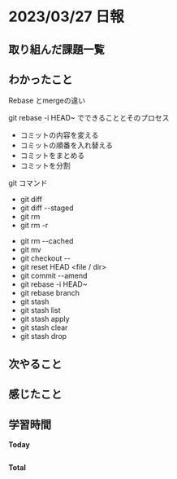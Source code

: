 # 2023/03/27 日報

## 取り組んだ課題一覧

## わかったこと
Rebase とmergeの違い

git rebase -i HEAD~<num> でできることとそのプロセス
- コミットの内容を変える
- コミットの順番を入れ替える
- コミットをまとめる
- コミットを分割

git コマンド
- git diff
- git diff --staged
- git rm <file>
- git rm -r  <dir>
- git rm --cached <file>
- git mv <old> <new>
- git checkout -- <file>
- git reset HEAD <file / dir>
- git commit --amend
- git rebase -i HEAD~<num>
- git rebase branch
- git stash
- git stash list
- git stash apply
- git stash clear
- git stash drop

## 次やること

## 感じたこと

## 学習時間
**Today**
```

```
**Total**
```

```
